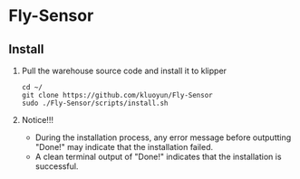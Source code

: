 # Fly-Sensor

## Install

1. Pull the warehouse source code and install it to klipper

    ```
    cd ~/
    git clone https://github.com/kluoyun/Fly-Sensor
    sudo ./Fly-Sensor/scripts/install.sh

    ```
2. Notice!!!

    * During the installation process, any error message before outputting "Done!" may indicate that the installation failed.
    * A clean terminal output of "Done!" indicates that the installation is successful.
